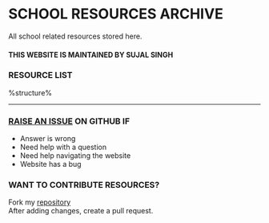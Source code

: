 # SCHOOL RESOURCES ARCHIVE

All school related resources stored here.

#### THIS WEBSITE IS MAINTAINED BY SUJAL SINGH

### RESOURCE LIST

%structure%

---

### [RAISE AN ISSUE](https://github.com/sujaldev/school/issues/new/choose) ON GITHUB IF

- Answer is wrong
- Need help with a question
- Need help navigating the website
- Website has a bug

### WANT TO CONTRIBUTE RESOURCES?

Fork my [repository](https://github.com/sujaldev/school) \
After adding changes, create a pull request.